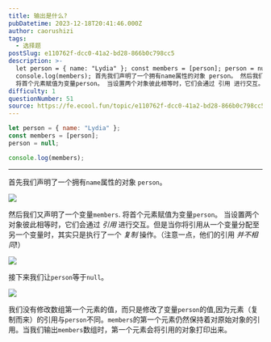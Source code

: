 ```yaml
---
title: 输出是什么?
pubDatetime: 2023-12-18T20:41:46.000Z
author: caorushizi
tags:
  - 选择题
postSlug: e110762f-dcc0-41a2-bd28-866b0c798cc5
description: >-
  let person = { name: "Lydia" }; const members = [person]; person = null;
  console.log(members); 首先我们声明了一个拥有name属性的对象 person。 然后我们又声明了一个变量members.
  将首个元素赋值为变量person。 当设置两个对象彼此相等时，它们会通过 引用 进行交互。但是当你将引用从一个
difficulty: 1
questionNumber: 51
source: https://fe.ecool.fun/topic/e110762f-dcc0-41a2-bd28-866b0c798cc5
---
```


```javascript
let person = { name: "Lydia" };
const members = [person];
person = null;

console.log(members);
```

---

首先我们声明了一个拥有`name`属性的对象 `person`。

![](https://static.ecool.fun//article/37365590-420d-4091-9a63-e6f097a7f75d.png)

然后我们又声明了一个变量`members`. 将首个元素赋值为变量`person`。 当设置两个对象彼此相等时，它们会通过 _引用_ 进行交互。但是当你将引用从一个变量分配至另一个变量时，其实只是执行了一个 _复制_ 操作。（注意一点，他们的引用 _并不相同_!）

![](https://static.ecool.fun//article/bf3168b8-81d1-4876-82cb-0f79f171034d.png)

接下来我们让`person`等于`null`。

![](https://static.ecool.fun//article/d5f3049b-322b-4933-b449-56019678cf7d.png)

我们没有修改数组第一个元素的值，而只是修改了变量`person`的值,因为元素（复制而来）的引用与`person`不同。`members`的第一个元素仍然保持着对原始对象的引用。当我们输出`members`数组时，第一个元素会将引用的对象打印出来。
